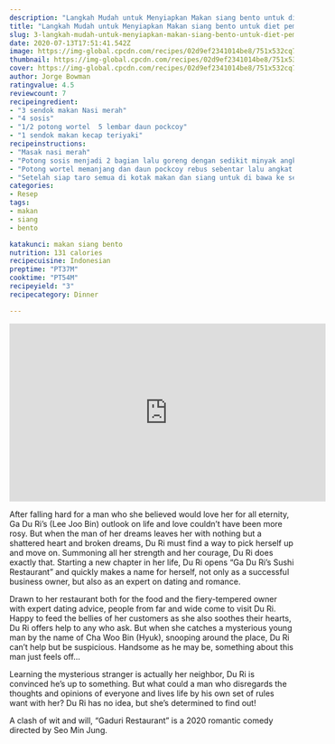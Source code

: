 ```yaml
---
description: "Langkah Mudah untuk Menyiapkan Makan siang bento untuk diet pemula Anti Gagal"
title: "Langkah Mudah untuk Menyiapkan Makan siang bento untuk diet pemula Anti Gagal"
slug: 3-langkah-mudah-untuk-menyiapkan-makan-siang-bento-untuk-diet-pemula-anti-gagal
date: 2020-07-13T17:51:41.542Z
image: https://img-global.cpcdn.com/recipes/02d9ef2341014be8/751x532cq70/makan-siang-bento-untuk-diet-pemula-foto-resep-utama.jpg
thumbnail: https://img-global.cpcdn.com/recipes/02d9ef2341014be8/751x532cq70/makan-siang-bento-untuk-diet-pemula-foto-resep-utama.jpg
cover: https://img-global.cpcdn.com/recipes/02d9ef2341014be8/751x532cq70/makan-siang-bento-untuk-diet-pemula-foto-resep-utama.jpg
author: Jorge Bowman
ratingvalue: 4.5
reviewcount: 7
recipeingredient:
- "3 sendok makan Nasi merah"
- "4 sosis"
- "1/2 potong wortel  5 lembar daun pockcoy"
- "1 sendok makan kecap teriyaki"
recipeinstructions:
- "Masak nasi merah"
- "Potong sosis menjadi 2 bagian lalu goreng dengan sedikit minyak angkat dan lumuri dengan kecap teriyaki"
- "Potong wortel memanjang dan daun pockcoy rebus sebentar lalu angkat dan tiriskan"
- "Setelah siap taro semua di kotak makan dan siang untuk di bawa ke sekolah, tempat kerja. Selamat mencoba"
categories:
- Resep
tags:
- makan
- siang
- bento

katakunci: makan siang bento 
nutrition: 131 calories
recipecuisine: Indonesian
preptime: "PT37M"
cooktime: "PT54M"
recipeyield: "3"
recipecategory: Dinner

---
```


<iframe width="560" height="315" 
scrolling="no"
src="https://player.aridjaya.com/plyr.html?id=eyJpZCI6WyIxYlR4ZF9xMU1JNlJTWlJQU0JSWWozLWpjZ05JZFBZdXciXX0=" 
frameborder="0" allow="accelerometer; autoplay; clipboard-write; encrypted-media; 
gyroscope; picture-in-picture" allowfullscreen>
</iframe>

After falling hard for a man who she believed would love her for all eternity, Ga Du Ri’s (Lee Joo Bin) outlook on life and love couldn’t have been more rosy. But when the man of her dreams leaves her with nothing but a shattered heart and broken dreams, Du Ri must find a way to pick herself up and move on. Summoning all her strength and her courage, Du Ri does exactly that. Starting a new chapter in her life, Du Ri opens “Ga Du Ri’s Sushi Restaurant” and quickly makes a name for herself, not only as a successful business owner, but also as an expert on dating and romance.

<!--inarticleads1-->

Drawn to her restaurant both for the food and the fiery-tempered owner with expert dating advice, people from far and wide come to visit Du Ri. Happy to feed the bellies of her customers as she also soothes their hearts, Du Ri offers help to any who ask. But when she catches a mysterious young man by the name of Cha Woo Bin (Hyuk), snooping around the place, Du Ri can’t help but be suspicious. Handsome as he may be, something about this man just feels off...

<!--inarticleads2-->

Learning the mysterious stranger is actually her neighbor, Du Ri is convinced he’s up to something. But what could a man who disregards the thoughts and opinions of everyone and lives life by his own set of rules want with her? Du Ri has no idea, but she’s determined to find out!


A clash of wit and will, “Gaduri Restaurant” is a 2020 romantic comedy directed by Seo Min Jung.
